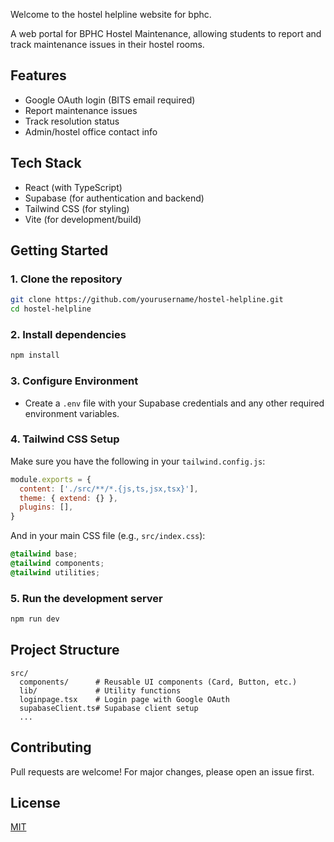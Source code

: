 Welcome to the hostel helpline website for bphc.

A web portal for BPHC Hostel Maintenance, allowing students to report and track maintenance issues in their hostel rooms.

## Features

- Google OAuth login (BITS email required)
- Report maintenance issues
- Track resolution status
- Admin/hostel office contact info

## Tech Stack

- React (with TypeScript)
- Supabase (for authentication and backend)
- Tailwind CSS (for styling)
- Vite (for development/build)

## Getting Started

### 1. Clone the repository

```bash
git clone https://github.com/yourusername/hostel-helpline.git
cd hostel-helpline
```

### 2. Install dependencies

```bash
npm install
```

### 3. Configure Environment

- Create a `.env` file with your Supabase credentials and any other required environment variables.

### 4. Tailwind CSS Setup

Make sure you have the following in your `tailwind.config.js`:

```js
module.exports = {
  content: ['./src/**/*.{js,ts,jsx,tsx}'],
  theme: { extend: {} },
  plugins: [],
}
```

And in your main CSS file (e.g., `src/index.css`):

```css
@tailwind base;
@tailwind components;
@tailwind utilities;
```

### 5. Run the development server

```bash
npm run dev
```

## Project Structure

```
src/
  components/      # Reusable UI components (Card, Button, etc.)
  lib/             # Utility functions
  loginpage.tsx    # Login page with Google OAuth
  supabaseClient.ts# Supabase client setup
  ...
```

## Contributing

Pull requests are welcome! For major changes, please open an issue first.

## License

[MIT](LICENSE)
